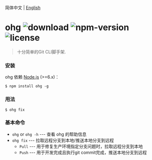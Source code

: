 简体中文 | [English](https://github.com/sosout/ohg)

# ohg ![download](https://img.shields.io/npm/dt/ohg.svg) ![npm-version](https://img.shields.io/npm/v/ohg.svg) ![license](https://img.shields.io/npm/l/ohg.svg)

> 十分简单的Git CLI脚手架.

### 安装
ohg 依赖 [Node.js](https://nodejs.org/en/) (>=6.x)：

```
$ npm install ohg -g
```

### 用法
```
$ ohg fix
```

### 基本命令

* `ohg` or `ohg -h` --- 查看 ohg 的帮助信息
* `ohg fix` --- 拉取远程分支到本地/推送本地分支到远程
    - `Pull` --- 用于修复生产环境指定分支问题时，拉取远程分支到本地
    - `Push` --- 用于开发完成且执行git commit完成，推送本地分支到远程